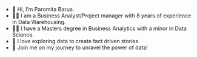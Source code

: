 - 👋 Hi, I’m Paromita Barua.
- 👩‍🏫 I am a Business Analyst/Project manager with 8 years of experience in Data Warehousing.
- 👩‍🎓 I have a Masters degree in Business Analytics with a minor in Data Science.
- 🔎 I love exploring data to create fact driven stories.
- 💪 Join me on my journey to unravel the power of data! 

<!---
pb1305/pb1305 is a ✨ special ✨ repository because its `README.md` (this file) appears on your GitHub profile.
You can click the Preview link to take a look at your changes.
--->
